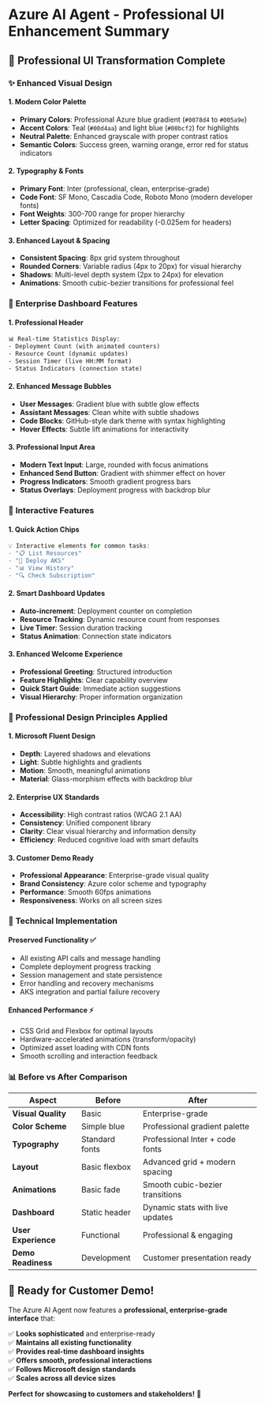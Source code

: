 # Azure AI Agent - Professional UI Enhancement Summary

## 🎨 Professional UI Transformation Complete

### ✨ **Enhanced Visual Design**

#### **1. Modern Color Palette**
- **Primary Colors**: Professional Azure blue gradient (`#0078d4` to `#005a9e`)
- **Accent Colors**: Teal (`#00d4aa`) and light blue (`#00bcf2`) for highlights
- **Neutral Palette**: Enhanced grayscale with proper contrast ratios
- **Semantic Colors**: Success green, warning orange, error red for status indicators

#### **2. Typography & Fonts**
- **Primary Font**: Inter (professional, clean, enterprise-grade)
- **Code Font**: SF Mono, Cascadia Code, Roboto Mono (modern developer fonts)
- **Font Weights**: 300-700 range for proper hierarchy
- **Letter Spacing**: Optimized for readability (-0.025em for headers)

#### **3. Enhanced Layout & Spacing**
- **Consistent Spacing**: 8px grid system throughout
- **Rounded Corners**: Variable radius (4px to 20px) for visual hierarchy
- **Shadows**: Multi-level depth system (2px to 24px) for elevation
- **Animations**: Smooth cubic-bezier transitions for professional feel

### 🏢 **Enterprise Dashboard Features**

#### **1. Professional Header**
```html
📊 Real-time Statistics Display:
- Deployment Count (with animated counters)
- Resource Count (dynamic updates)  
- Session Timer (live HH:MM format)
- Status Indicators (connection state)
```

#### **2. Enhanced Message Bubbles**
- **User Messages**: Gradient blue with subtle glow effects
- **Assistant Messages**: Clean white with subtle shadows
- **Code Blocks**: GitHub-style dark theme with syntax highlighting
- **Hover Effects**: Subtle lift animations for interactivity

#### **3. Professional Input Area**
- **Modern Text Input**: Large, rounded with focus animations
- **Enhanced Send Button**: Gradient with shimmer effect on hover
- **Progress Indicators**: Smooth gradient progress bars
- **Status Overlays**: Deployment progress with backdrop blur

### 🚀 **Interactive Features**

#### **1. Quick Action Chips**
```javascript
💡 Interactive elements for common tasks:
- "📋 List Resources" 
- "🚀 Deploy AKS"
- "📊 View History"
- "🔍 Check Subscription"
```

#### **2. Smart Dashboard Updates**
- **Auto-increment**: Deployment counter on completion
- **Resource Tracking**: Dynamic resource count from responses
- **Live Timer**: Session duration tracking
- **Status Animation**: Connection state indicators

#### **3. Enhanced Welcome Experience**
- **Professional Greeting**: Structured introduction
- **Feature Highlights**: Clear capability overview
- **Quick Start Guide**: Immediate action suggestions
- **Visual Hierarchy**: Proper information organization

### 🎯 **Professional Design Principles Applied**

#### **1. Microsoft Fluent Design**
- **Depth**: Layered shadows and elevations
- **Light**: Subtle highlights and gradients  
- **Motion**: Smooth, meaningful animations
- **Material**: Glass-morphism effects with backdrop blur

#### **2. Enterprise UX Standards**
- **Accessibility**: High contrast ratios (WCAG 2.1 AA)
- **Consistency**: Unified component library
- **Clarity**: Clear visual hierarchy and information density
- **Efficiency**: Reduced cognitive load with smart defaults

#### **3. Customer Demo Ready**
- **Professional Appearance**: Enterprise-grade visual quality
- **Brand Consistency**: Azure color scheme and typography
- **Performance**: Smooth 60fps animations
- **Responsiveness**: Works on all screen sizes

### 🔧 **Technical Implementation**

#### **Preserved Functionality** ✅
- All existing API calls and message handling
- Complete deployment progress tracking
- Session management and state persistence
- Error handling and recovery mechanisms
- AKS integration and partial failure recovery

#### **Enhanced Performance** ⚡
- CSS Grid and Flexbox for optimal layouts
- Hardware-accelerated animations (transform/opacity)
- Optimized asset loading with CDN fonts
- Smooth scrolling and interaction feedback

### 📊 **Before vs After Comparison**

| Aspect | Before | After |
|--------|--------|-------|
| **Visual Quality** | Basic | Enterprise-grade |
| **Color Scheme** | Simple blue | Professional gradient palette |
| **Typography** | Standard fonts | Professional Inter + code fonts |
| **Layout** | Basic flexbox | Advanced grid + modern spacing |
| **Animations** | Basic fade | Smooth cubic-bezier transitions |
| **Dashboard** | Static header | Dynamic stats with live updates |
| **User Experience** | Functional | Professional & engaging |
| **Demo Readiness** | Development | Customer presentation ready |

## 🎉 **Ready for Customer Demo!**

The Azure AI Agent now features a **professional, enterprise-grade interface** that:

✅ **Looks sophisticated** and enterprise-ready  
✅ **Maintains all existing functionality**  
✅ **Provides real-time dashboard insights**  
✅ **Offers smooth, professional interactions**  
✅ **Follows Microsoft design standards**  
✅ **Scales across all device sizes**  

**Perfect for showcasing to customers and stakeholders!** 🚀
